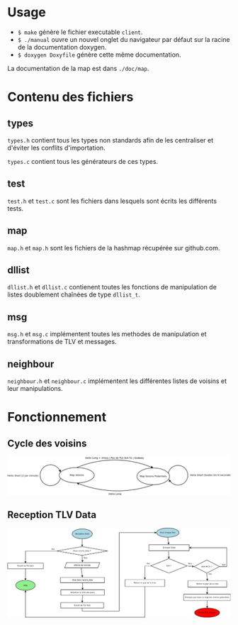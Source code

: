
# Usage

- `$ make` génère le fichier executable `client`.
- `$ ./manual` ouvre un nouvel onglet du navigateur par défaut sur la racine de la documentation doxygen.
- `$ doxygen Doxyfile` génère cette même documentation.

La documentation de la map est dans `./doc/map`.

# Contenu des fichiers

## types

`types.h` contient tous les types non standards afin de les centraliser et d'éviter les conflits d'importation.

`types.c` contient tous les générateurs de ces types.

## test

`test.h` et `test.c` sont les fichiers dans lesquels sont écrits les différents tests.

## map

`map.h` et `map.h` sont les fichiers de la hashmap récupérée sur github.com.

## dllist

`dllist.h` et `dllist.c` contienent toutes les fonctions de manipulation de listes doublement chaînées de type `dllist_t`.

## msg

`msg.h` et `msg.c` implémentent toutes les methodes de manipulation et transformations de TLV et messages.

## neighbour

`neighbour.h` et `neighbour.c` implémentent les différentes listes de voisins et leur manipulations.

# Fonctionnement

## Cycle des voisins

![](doc/projet/img/voisins_dia.png)

## Reception TLV Data

![](doc/projet/img/reception_data_dia.png)
